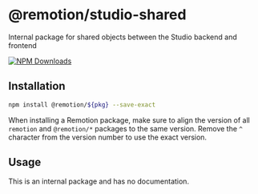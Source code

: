 # @remotion/studio-shared
 
Internal package for shared objects between the Studio backend and frontend
 
[![NPM Downloads](https://img.shields.io/npm/dm/studio-shared.svg?style=flat&color=black&label=Downloads)](https://npmcharts.com/compare/studio-shared?minimal=true)
 
## Installation
 
```bash
npm install @remotion/${pkg} --save-exact
```
 
When installing a Remotion package, make sure to align the version of all `remotion` and `@remotion/*` packages to the same version.
Remove the `^` character from the version number to use the exact version.
 
## Usage
 
This is an internal package and has no documentation.
